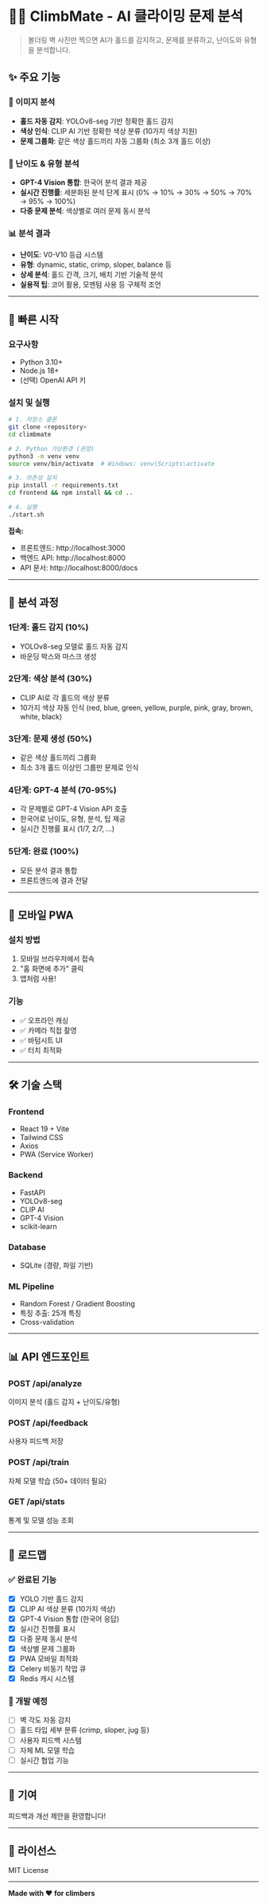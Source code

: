 # 🧗‍♀️ ClimbMate - AI 클라이밍 문제 분석

> 볼더링 벽 사진만 찍으면 AI가 홀드를 감지하고, 문제를 분류하고, 난이도와 유형을 분석합니다.

## ✨ 주요 기능

### 📸 이미지 분석
- **홀드 자동 감지**: YOLOv8-seg 기반 정확한 홀드 감지
- **색상 인식**: CLIP AI 기반 정확한 색상 분류 (10가지 색상 지원)
- **문제 그룹화**: 같은 색상 홀드끼리 자동 그룹화 (최소 3개 홀드 이상)

### 🎯 난이도 & 유형 분석
- **GPT-4 Vision 통합**: 한국어 분석 결과 제공
- **실시간 진행률**: 세분화된 분석 단계 표시 (0% → 10% → 30% → 50% → 70% → 95% → 100%)
- **다중 문제 분석**: 색상별로 여러 문제 동시 분석

### 📊 분석 결과
- **난이도**: V0-V10 등급 시스템
- **유형**: dynamic, static, crimp, sloper, balance 등
- **상세 분석**: 홀드 간격, 크기, 배치 기반 기술적 분석
- **실용적 팁**: 코어 활용, 모멘텀 사용 등 구체적 조언

---

## 🚀 빠른 시작

### 요구사항
- Python 3.10+
- Node.js 18+
- (선택) OpenAI API 키

### 설치 및 실행

```bash
# 1. 저장소 클론
git clone <repository>
cd climbmate

# 2. Python 가상환경 (권장)
python3 -m venv venv
source venv/bin/activate  # Windows: venv\Scripts\activate

# 3. 의존성 설치
pip install -r requirements.txt
cd frontend && npm install && cd ..

# 4. 실행
./start.sh
```

**접속:**
- 프론트엔드: http://localhost:3000
- 백엔드 API: http://localhost:8000
- API 문서: http://localhost:8000/docs

---

## 🎯 분석 과정

### 1단계: 홀드 감지 (10%)
- YOLOv8-seg 모델로 홀드 자동 감지
- 바운딩 박스와 마스크 생성

### 2단계: 색상 분석 (30%)
- CLIP AI로 각 홀드의 색상 분류
- 10가지 색상 자동 인식 (red, blue, green, yellow, purple, pink, gray, brown, white, black)

### 3단계: 문제 생성 (50%)
- 같은 색상 홀드끼리 그룹화
- 최소 3개 홀드 이상인 그룹만 문제로 인식

### 4단계: GPT-4 분석 (70-95%)
- 각 문제별로 GPT-4 Vision API 호출
- 한국어로 난이도, 유형, 분석, 팁 제공
- 실시간 진행률 표시 (1/7, 2/7, ...)

### 5단계: 완료 (100%)
- 모든 분석 결과 통합
- 프론트엔드에 결과 전달

---

## 📱 모바일 PWA

### 설치 방법
1. 모바일 브라우저에서 접속
2. "홈 화면에 추가" 클릭
3. 앱처럼 사용!

### 기능
- ✅ 오프라인 캐싱
- ✅ 카메라 직접 촬영
- ✅ 바텀시트 UI
- ✅ 터치 최적화

---

## 🛠️ 기술 스택

### Frontend
- React 19 + Vite
- Tailwind CSS
- Axios
- PWA (Service Worker)

### Backend
- FastAPI
- YOLOv8-seg
- CLIP AI
- GPT-4 Vision
- scikit-learn

### Database
- SQLite (경량, 파일 기반)

### ML Pipeline
- Random Forest / Gradient Boosting
- 특징 추출: 25개 특징
- Cross-validation

---

## 📊 API 엔드포인트

### POST /api/analyze
이미지 분석 (홀드 감지 + 난이도/유형)

### POST /api/feedback
사용자 피드백 저장

### POST /api/train
자체 모델 학습 (50+ 데이터 필요)

### GET /api/stats
통계 및 모델 성능 조회

---

## 🎯 로드맵

### ✅ 완료된 기능
- [x] YOLO 기반 홀드 감지
- [x] CLIP AI 색상 분류 (10가지 색상)
- [x] GPT-4 Vision 통합 (한국어 응답)
- [x] 실시간 진행률 표시
- [x] 다중 문제 동시 분석
- [x] 색상별 문제 그룹화
- [x] PWA 모바일 최적화
- [x] Celery 비동기 작업 큐
- [x] Redis 캐시 시스템

### 🚧 개발 예정
- [ ] 벽 각도 자동 감지
- [ ] 홀드 타입 세부 분류 (crimp, sloper, jug 등)
- [ ] 사용자 피드백 시스템
- [ ] 자체 ML 모델 학습
- [ ] 실시간 협업 기능

---

## 🤝 기여

피드백과 개선 제안을 환영합니다!

---

## 📄 라이선스

MIT License

---

**Made with ❤️ for climbers**

